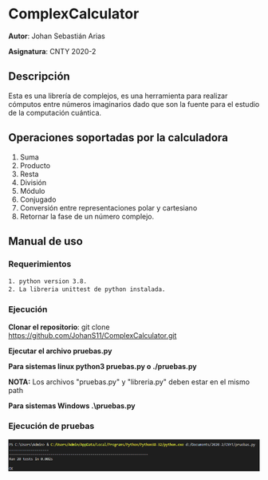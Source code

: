 # ComplexCalculator

**Autor**: Johan Sebastián Arias

**Asignatura**: CNTY 2020-2

## Descripción

  Esta es una librería de complejos, es una herramienta para realizar cómputos entre números imaginarios dado que son la fuente
  para el estudio de la computación cuántica.

## Operaciones soportadas por la calculadora
1. Suma
2. Producto
3. Resta
4. División
5. Módulo
6. Conjugado
7. Conversión entre representaciones polar y cartesiano
8. Retornar la fase de un número complejo.

## Manual de uso 

  ### Requerimientos
    1. python version 3.8.
    2. La libreria unittest de python instalada.
   
  ### Ejecución
    
  **Clonar el repositorio**: git clone https://github.com/JohanS11/ComplexCalculator.git

  **Ejecutar el archivo pruebas.py**

  **Para sistemas linux python3 pruebas.py o ./pruebas.py**

  **NOTA:** Los archivos "pruebas.py" y "libreria.py" deben estar en el mismo path

  **Para sistemas Windows .\pruebas.py**
  
  ### Ejecución de pruebas
  
   ![pruebas1](img/pruebas1.PNG)
